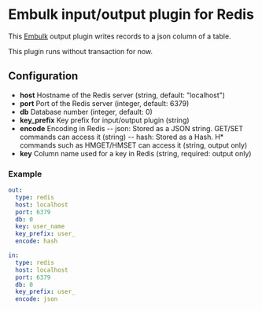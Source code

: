 # Embulk input/output plugin for Redis

This [Embulk](https://github.com/embulk/embulk) output plugin writes records to a json column of a table.

This plugin runs without transaction for now.

## Configuration

- **host** Hostname of the Redis server (string, default: "localhost")
- **port** Port of the Redis server (integer, default: 6379)
- **db** Database number (integer, default: 0)
- **key_prefix** Key prefix for input/output plugin (string)
- **encode** Encoding in Redis
-- json: Stored as a JSON string. GET/SET commands can access it (string)
-- hash: Stored as a Hash. H* commands such as HMGET/HMSET can access it (string, output only)
- **key** Column name used for a key in Redis (string, required: output only)

### Example

```yaml
out:
  type: redis
  host: localhost
  port: 6379
  db: 0
  key: user_name
  key_prefix: user_
  encode: hash

in:
  type: redis
  host: localhost
  port: 6379
  db: 0
  key_prefix: user_
  encode: json
```

